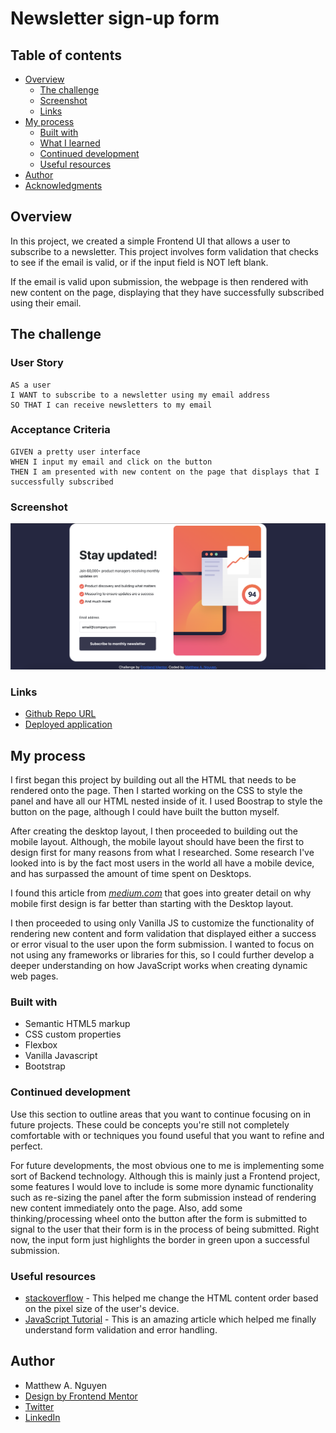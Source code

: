 # Newsletter sign-up form 


## Table of contents

- [Overview](#overview)
  - [The challenge](#the-challenge)
  - [Screenshot](#screenshot)
  - [Links](#links)
- [My process](#my-process)
  - [Built with](#built-with)
  - [What I learned](#what-i-learned)
  - [Continued development](#continued-development)
  - [Useful resources](#useful-resources)
- [Author](#author)
- [Acknowledgments](#acknowledgments)


## Overview

In this project, we created a simple Frontend UI that allows a user to subscribe to a newsletter. This project involves form validation that checks to see if the email is valid, or if the input field is NOT left blank. 

If the email is valid upon submission, the webpage is then rendered with new content on the page, displaying that they have successfully subscribed using their email. 

## The challenge

### User Story

```
AS a user
I WANT to subscribe to a newsletter using my email address
SO THAT I can receive newsletters to my email
```

### Acceptance Criteria

```
GIVEN a pretty user interface
WHEN I input my email and click on the button
THEN I am presented with new content on the page that displays that I successfully subscribed
```
### Screenshot

![live of screenshot of homepage](./assets/images/newsletter-homepage.png)

### Links

- [Github Repo URL](https://github.com/mattwhen/newsletter-signup)
- [Deployed application](https://mattwhen.github.io/newsletter-signup/)

## My process
I first began this project by building out all the HTML that needs to be rendered onto the page. Then I started working on the CSS to style the panel and have all our HTML nested inside of it. I used Boostrap to style the button on the page, although I could have built the button myself. 

After creating the desktop layout, I then proceeded to building out the mobile layout. Although, the mobile layout should have been the first to design first for many reasons from what I researched. Some research I've looked into is by the fact most users in the world all have a mobile device, and has surpassed the amount of time spent on Desktops. 

I found this article from <i>[medium.com](https://medium.com/@Vincentxia77/what-is-mobile-first-design-why-its-important-how-to-make-it-7d3cf2e29d00#:~:text=In%20short%2C%20the%20%E2%80%9Cmobile%20first,created%20neat%20and%20practical%20designs)</i> that goes into greater detail on why mobile first design is far better than starting with the Desktop layout.

I then proceeded to using only Vanilla JS to customize the functionality of rendering new content and form validation that displayed either a success or error visual to the user upon the form submission. I wanted to focus on not using any frameworks or libraries for this, so I could further develop a deeper understanding on how JavaScript works when creating dynamic web pages.

### Built with

- Semantic HTML5 markup
- CSS custom properties
- Flexbox
- Vanilla Javascript
- Bootstrap

### Continued development

Use this section to outline areas that you want to continue focusing on in future projects. These could be concepts you're still not completely comfortable with or techniques you found useful that you want to refine and perfect.

For future developments, the most obvious one to me is implementing some sort of Backend technology. Although this is mainly just a Frontend project, some features I would love to include is some more dynamic functionality such as re-sizing the panel after the form submission instead of rendering new content immediately onto the page. Also, add some thinking/processing wheel onto the button after the form is submitted to signal to the user that their form is in the process of being submitted. Right now, the input form just highlights the border in green upon a successful submission. 

### Useful resources

- [stackoverflow](https://stackoverflow.com/questions/19572044/changing-html-content-order-depending-on-screen-size) - This helped me change the HTML content order based on the pixel size of the user's device.
- [JavaScript Tutorial](https://www.javascripttutorial.net/javascript-dom/javascript-form-validation/) - This is an amazing article which helped me finally understand form validation and error handling.


## Author

- Matthew A. Nguyen
- [Design by Frontend Mentor](https://www.frontendmentor.io/profile/yourusername)
- [Twitter](https://twitter.com/matt_alexanderr)
- [LinkedIn](https://www.linkedin.com/in/matthew-nguyen-1724b9132/)



